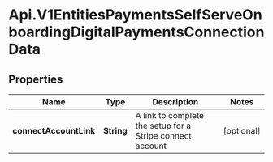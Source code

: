 # Api.V1EntitiesPaymentsSelfServeOnboardingDigitalPaymentsConnectionData

## Properties

Name | Type | Description | Notes
------------ | ------------- | ------------- | -------------
**connectAccountLink** | **String** | A link to complete the setup for a Stripe connect account | [optional] 


